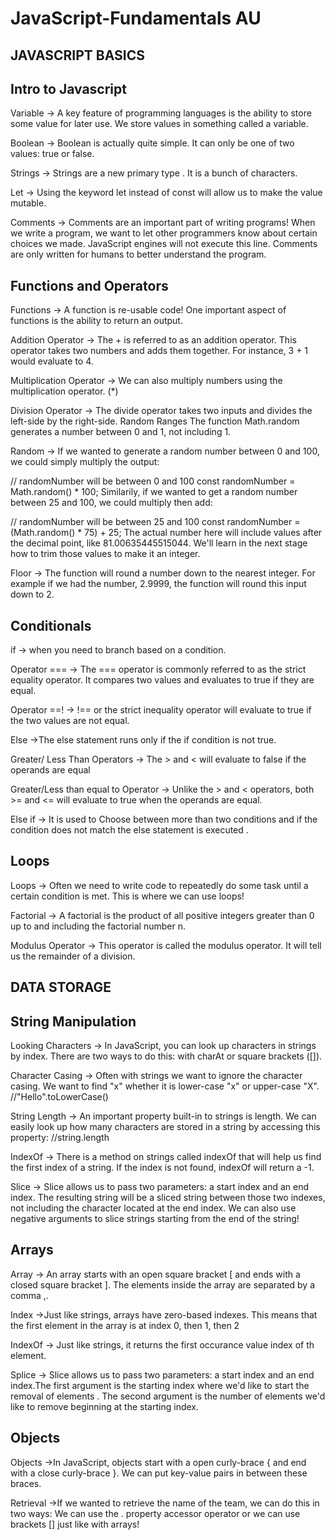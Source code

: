 # JavaScript-Fundamentals AU

## JAVASCRIPT BASICS

## Intro to Javascript
Variable -> A key feature of programming languages is the ability to store some value for later use. We store values in something called a variable.

Boolean -> Boolean is actually quite simple. It can only be one of two values: true or false.

Strings -> Strings are a new primary type . It is a bunch of characters.

Let -> Using the keyword let instead of const will allow us to make the value mutable.

Comments -> Comments are an important part of writing programs! When we write a program, we want to let other programmers know about certain choices we made. JavaScript engines will not execute this line. Comments are only written for humans to better understand the program.

## Functions and Operators
Functions -> A function is re-usable code! One important aspect of functions is the ability to return an output.

Addition Operator -> The + is referred to as an addition operator. This operator takes two numbers and adds them together. For instance, 3 + 1 would evaluate to 4.

Multiplication Operator -> We can also multiply numbers using the multiplication operator. (*)

Division Operator -> The divide operator takes two inputs and divides the left-side by the right-side.
Random Ranges
The function Math.random generates a number between 0 and 1, not including 1.

Random -> If we wanted to generate a random number between 0 and 100, we could simply multiply the output:

// randomNumber will be between 0 and 100
const randomNumber = Math.random() * 100;
Similarily, if we wanted to get a random number between 25 and 100, we could multiply then add:

// randomNumber will be between 25 and 100
const randomNumber = (Math.random() * 75) + 25;
The actual number here will include values after the decimal point, like 81.00635445515044. We'll learn in the next stage how to trim those values to make it an integer.


Floor -> The function will round a number down to the nearest integer. For example if we had the number, 2.9999, the function will round this input down to 2.

## Conditionals

if -> when you need to branch based on a condition.

Operator === -> The === operator is commonly referred to as the strict equality operator. It compares two values and evaluates to true if they are equal.

Operator ==! -> !== or the strict inequality operator will evaluate to true if the two values are not equal.

Else ->The else statement runs only if the if condition is not true.

Greater/ Less Than Operators -> The > and < will evaluate to false if the operands are equal

Greater/Less than equal to Operator -> Unlike the > and < operators, both >= and <= will evaluate to true when the operands are equal.

Else if -> It is used to Choose between more than two conditions and if the condition does not match the else statement is executed .

## Loops

Loops -> Often we need to write code to repeatedly do some task until a certain condition is met. This is where we can use loops!

Factorial -> A factorial is the product of all positive integers greater than 0 up to and including the factorial number n.

Modulus Operator -> This operator is called the modulus operator. It will tell us the remainder of a division.


## DATA STORAGE

## String Manipulation

Looking Characters -> In JavaScript, you can look up characters in strings by index. There are two ways to do this: with charAt or square brackets ([]).

Character Casing -> Often with strings we want to ignore the character casing. We want to find "x" whether it is lower-case "x" or upper-case "X".          //"Hello".toLowerCase() 

String Length -> An important property built-in to strings is length. We can easily look up how many characters are stored in a string by accessing this property:      //string.length 

IndexOf -> There is a method on strings called indexOf that will help us find the first index of a string. If the index is not found, indexOf will return a -1.

Slice -> Slice allows us to pass two parameters: a start index and an end index. The resulting string will be a sliced string between those two indexes, not including the character located at the end index. 
We can also use negative arguments to slice strings starting from the end of the string!

## Arrays

Array -> An array starts with an open square bracket [ and ends with a closed square bracket ]. The elements inside the array are separated by a comma ,.

Index ->Just like strings, arrays have zero-based indexes. This means that the first element in the array is at index 0, then 1, then 2

IndexOf -> Just like strings, it returns the first occurance value index of th element.

Splice -> Slice allows us to pass two parameters: a start index and an end index.The first argument is the starting index where we'd like to start the removal of elements . The second argument is the number of elements we'd like to remove beginning at the starting index. 

## Objects

Objects ->In JavaScript, objects start with a open curly-brace { and end with a close curly-brace }. We can put key-value pairs in between these braces.

Retrieval ->If we wanted to retrieve the name of the team, we can do this in two ways: We can use the . property accessor operator or we can use brackets [] just like with arrays!

